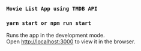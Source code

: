 ### `Movie List App using TMDB API`

### `yarn start or npm run start`

Runs the app in the development mode.<br />
Open [http://localhost:3000](http://localhost:3000) to view it in the browser.